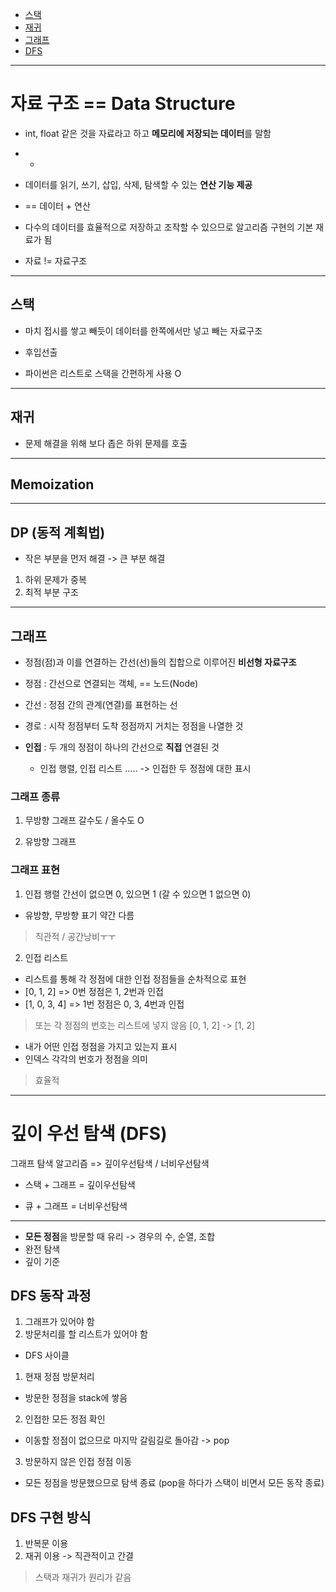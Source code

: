 - [스택](#스택)
- [재귀](#재귀)
- [그래프](#그래프)
- [DFS](#깊이-우선-탐색-dfs)



--- 


# 자료 구조 == Data Structure
- int, float 같은 것을 자료라고 하고 **메모리에 저장되는 데이터**를 말함
- +
- 데이터를 읽기, 쓰기, 삽입, 삭제, 탐색할 수 있는 **연산 기능 제공**

- == 데이터 + 연산
- 다수의 데이터를 효율적으로 저장하고 조작할 수 있으므로 알고리즘 구현의 기본 재료가 됨 
- 자료 != 자료구조

---

## 스택
- 마치 접시를 쌓고 빼듯이 데이터를 한쪽에서만 넣고 빼는 자료구조
- 후입선출

- 파이썬은 리스트로 스택을 간편하게 사용 O
  

---

## 재귀
- 문제 해결을 위해 보다 좁은 하위 문제를 호출


---
## Memoization

---
## DP (동적 계획법)
- 작은 부분을 먼저 해결 -> 큰 부분 해결
1. 하위 문제가 중복
2. 최적 부분 구조

--- 

## 그래프
- 정점(점)과 이를 연결하는 간선(선)들의 집합으로 이루어진 **비선형 자료구조**

- 정점 : 간선으로 연결되는 객체, == 노드(Node)

- 간선 : 정점 간의 관계(연결)를 표현하는 선

- 경로 : 시작 정점부터 도착 정점까지 거치는 정점을 나열한 것

- **인접** : 두 개의 정점이 하나의 간선으로 **직접** 연결된 것
  - 인접 행렬, 인접 리스트 ..... -> 인접한 두 정점에 대한 표시

### 그래프 종류
1. 무방향 그래프
갈수도 / 올수도 O


2. 유방향 그래프
 

### 그래프 표현
1. 인접 행렬
간선이 없으면 0, 있으면 1
(갈 수 있으면 1 없으면 0)

- 유방향, 무방향 표기 약간 다름

> 직관적 / 공간낭비ㅜㅜ

2. 인접 리스트
- 리스트를 통해 각 정점에 대한 인접 정점들을 순차적으로 표현
- [0, 1, 2] =>  0번 정점은 1, 2번과 인접
- [1, 0, 3, 4] => 1번 정점은 0, 3, 4번과 인접
> 또는 각 정점의 번호는 리스트에 넣지 않음 [0, 1, 2] -> [1, 2]
- 내가 어떤 인접 정점을 가지고 있는지 표시
- 인덱스 각각의 번호가 정점을 의미

> 효율적


---

# 깊이 우선 탐색 (DFS)

그래프 탐색 알고리즘 => 깊이우선탐색 / 너비우선탐색

- 스택 + 그래프 = 깊이우선탐색

- 큐 + 그래프 = 너비우선탐색

---

- **모든 정점**을 방문할 때 유리 -> 경우의 수, 순열, 조합
- 완전 탐색
- 깊이 기준

## DFS 동작 과정
1. 그래프가 있어야 함
2. 방문처리를 할 리스트가 있어야 함


- DFS 사이클
1. 현재 정점 방문처리
- 방문한 정점을 stack에 쌓음


2. 인접한 모든 정점 확인
- 이동할 정점이 없으므로 마지막 갈림길로 돌아감 -> pop

3. 방문하지 않은 인접 정점 이동

- 모든 정점을 방문했으므로 탐색 종료 (pop을 하다가 스택이 비면서 모든 동작 종료)

## DFS 구현 방식

1. 반복문 이용
2. 재귀 이용 -> 직관적이고 간결
>  스택과 재귀가 원리가 같음




